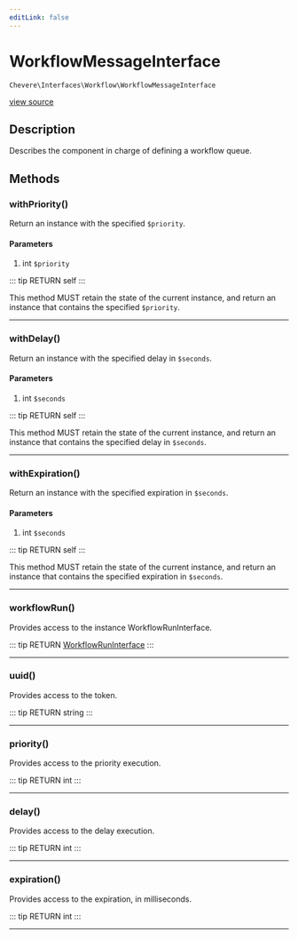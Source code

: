 ```yaml
---
editLink: false
---
```


# WorkflowMessageInterface

`Chevere\Interfaces\Workflow\WorkflowMessageInterface`

[view source](https://github.com/chevere/chevere/blob/master/Workflow/WorkflowMessageInterface.php)

## Description

Describes the component in charge of defining a workflow queue.

## Methods

### withPriority()

Return an instance with the specified `$priority`.

#### Parameters

1. int `$priority`

::: tip RETURN
self
:::

This method MUST retain the state of the current instance, and return
an instance that contains the specified `$priority`.

---

### withDelay()

Return an instance with the specified delay in `$seconds`.

#### Parameters

1. int `$seconds`

::: tip RETURN
self
:::

This method MUST retain the state of the current instance, and return
an instance that contains the specified delay in `$seconds`.

---

### withExpiration()

Return an instance with the specified expiration in `$seconds`.

#### Parameters

1. int `$seconds`

::: tip RETURN
self
:::

This method MUST retain the state of the current instance, and return
an instance that contains the specified expiration in `$seconds`.

---

### workflowRun()

Provides access to the instance WorkflowRunInterface.

::: tip RETURN
[WorkflowRunInterface](./WorkflowRunInterface.md)
:::

---

### uuid()

Provides access to the token.

::: tip RETURN
string
:::

---

### priority()

Provides access to the priority execution.

::: tip RETURN
int
:::

---

### delay()

Provides access to the delay execution.

::: tip RETURN
int
:::

---

### expiration()

Provides access to the expiration, in milliseconds.

::: tip RETURN
int
:::

---
